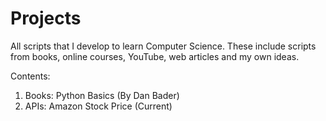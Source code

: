 # Projects
All scripts that I develop to learn Computer Science. These include scripts from books, online courses, YouTube, web articles and my own ideas.

Contents:
1. Books:
    Python Basics (By Dan Bader)
2. APIs:
    Amazon Stock Price (Current)
